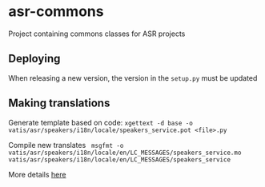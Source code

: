 # asr-commons

Project containing commons classes for ASR projects

## Deploying
When releasing a new version, the version in the `setup.py` must be updated

## Making translations
Generate template based on code:
```xgettext -d base -o vatis/asr/speakers/i18n/locale/speakers_service.pot <file>.py```

Compile new translates
``` msgfmt -o vatis/asr/speakers/i18n/locale/en/LC_MESSAGES/speakers_service.mo vatis/asr/speakers/i18n/locale/en/LC_MESSAGES/speakers_service```

More details [here](https://simpleit.rocks/python/how-to-translate-a-python-project-with-gettext-the-easy-way/)